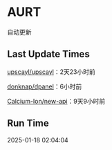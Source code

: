 # AURT

自动更新


## Last Update Times

[upscayl/upscayl](https://github.com/upscayl/upscayl)：2天23小时前

[donknap/dpanel](https://github.com/donknap/dpanel)：6小时前

[Calcium-Ion/new-api](https://github.com/Calcium-Ion/new-api)：9天9小时前


## Run Time
2025-01-18 02:04:04
